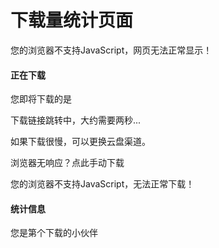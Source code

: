 # 下载量统计页面

<noscript>您的浏览器不支持JavaScript，网页无法正常显示！</noscript>
<script async src="//busuanzi.ibruce.info/busuanzi/2.3/busuanzi.pure.mini.js">
</script>    
<script>du="";dn="";function getUrlParam(name) {var reg = new RegExp("(^|&)" + name + "=([^&]*)(&|$)");var r = window.location.search.substr(1).match(reg);if (r != null) return unescape(r[2]); return null;}function manualDown() {if(du!=null){window.location.assign("./apk/"+du);}}
</script>

#### 正在下载

您即将下载的是<span id="download_name"></span>

下载链接跳转中，大约需要两秒...

如果下载很慢，可以更换云盘渠道。

浏览器无响应？<a onclick="manualDown()">点此手动下载</a>

<noscript>您的浏览器不支持JavaScript，无法正常下载！</noscript>

#### 统计信息

您是第<span id="busuanzi_value_page_pv"></span>个下载的小伙伴
<script>dn=getUrlParam("dn");du=getUrlParam("du");if(dn==null) dn="（获取失败）";document.getElementById("download_name").innerText=dn;setTimeout(manualDown(),2000)
</script>
